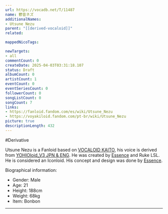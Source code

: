 ```yaml
---
url: https://vocadb.net/T/11487
name: 鬱音ネズ
additionalNames: 
- Utsune Nezu
parent: "[[derived-vocaloid]]"
related:

mappedNicoTags:

newTargets:
- all
commentCount: 0
createDate: 2025-04-03T03:31:18.107
status: Draft
albumCount: 0
artistCount: 1
eventCount: 0
eventSeriesCount: 0
followerCount: 0
songListCount: 0
songCount: 7
links: 
- https://fanloid.fandom.com/es/wiki/Utsune_Nezu
- https://voyakiloid.fandom.com/pt-br/wiki/Utsune_Nezu
picture: true
descriptionLength: 432
---
```


#Derivative

Utsune Nezu is a Fanloid based on [VOCALOID KAITO](https://vocadb.net/ar/71), his voice is derived from [YOHIOloid_V3 JPN & ENG](https://vocadb.net/Ar/57597). He was created by [Essence](https://vocadb.net/Ar/93112) and Ruke LSL. He is considered an Iconloid.
His concept and design was done by [Essence](https://vocadb.net/Ar/93112).

Biographical information:
- Gender: Male
- Age: 21
- Height: 188cm
- Weight: 68kg
- Item: Bonbon

---

